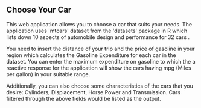 ## Choose Your Car

This web application allows you to choose a car that suits your needs. The application uses 'mtcars' dataset from the 'datasets' package in R which lists down 10 aspects of automobile design and performance for 32 cars . 

You need to insert the distance of your trip and the price of gasoline in your region which  calculates the Gasoline Expenditure for each car in the dataset. You can enter the maximum expenditure on gasoline to which the a reactive response for the application will show the cars having mpg (Miles per gallon) in your suitable range.

Additionally, you can also choose some characteristics of the cars that you desire: Cylinders, Displacement, Horse Power and Transmission. Cars filtered through the above fields would be listed as the output.

